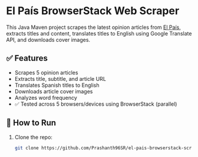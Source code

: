 # El País BrowserStack Web Scraper

This Java Maven project scrapes the latest opinion articles from [El País](https://elpais.com), extracts titles and content, translates titles to English using Google Translate API, and downloads cover images.

## ✅ Features

- Scrapes 5 opinion articles
- Extracts title, subtitle, and article URL
- Translates Spanish titles to English
- Downloads article cover images
- Analyzes word frequency
- ✅ Tested across 5 browsers/devices using BrowserStack (parallel)

## 🚀 How to Run

1. Clone the repo:
   ```bash
   git clone https://github.com/Prashanth96SR/el-pais-browserstack-scraper.git
